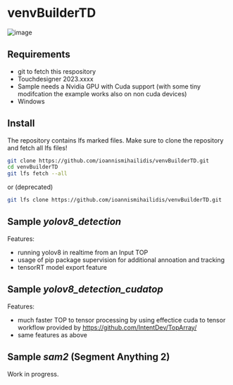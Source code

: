 # venvBuilderTD
![image](https://github.com/user-attachments/assets/28076da8-5af4-4a5b-9253-5c24d5208107)


## Requirements
- git to fetch this respository
- Touchdesigner 2023.xxxx
- Sample needs a Nvidia GPU with Cuda support (with some tiny modifcation the example works also on non cuda devices)
- Windows
  
## Install 

The repository contains lfs marked files. Make sure to clone the repository and fetch all lfs files!

```bash
git clone https://github.com/ioannismihailidis/venvBuilderTD.git
cd venvBuilderTD
git lfs fetch --all
```

or (deprecated)

```bash
git lfs clone https://github.com/ioannismihailidis/venvBuilderTD.git
```


## Sample _yolov8_detection_ 

Features:
- running yolov8 in realtime from an Input TOP
- usage of pip package supervision for additional annoation and tracking
- tensorRT model export feature


## Sample _yolov8_detection_cudatop_

Features:
- much faster TOP to tensor processing by using effectice cuda to tensor workflow provided by https://github.com/IntentDev/TopArray/
- same features as above
  

## Sample _sam2_ (Segment Anything 2)

Work in progress.
